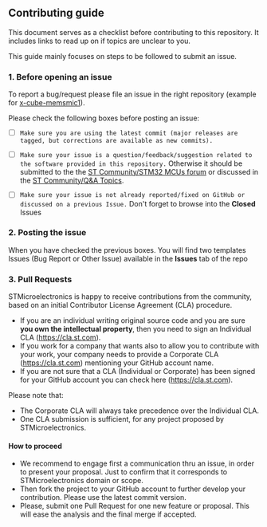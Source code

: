 ## Contributing guide

This document serves as a checklist before contributing to this repository.
It includes links to read up on if topics are unclear to you.

This guide mainly focuses on steps to be followed to submit an issue.

### 1. Before opening an issue

To report a bug/request please file an issue in the right repository
(example for [x-cube-memsmic1](https://github.com/STMicroelectronics/x-cube-memsmic1/issues/new/choose)).


Please check the following boxes before posting an issue:
- [ ] `Make sure you are using the latest commit (major releases are tagged, but corrections are available as new commits).`
- [ ] `Make sure your issue is a question/feedback/suggestion related to the software provided in this repository.` Otherwise it should be submitted to the the [ST Community/STM32 MCUs forum](https://community.st.com/s/group/0F90X000000AXsASAW/stm32-mcus) or discussed in the [ST Community/Q&A Topics](https://community.st.com/s/topiccatalog).
- [ ] `Make sure your issue is not already reported/fixed on GitHub or discussed on a previous Issue.` Don't forget to browse into the **Closed** Issues


### 2. Posting the issue

When you have checked the previous boxes. You will find two templates Issues (Bug Report or Other Issue) available in the **Issues** tab of the repo

### 3. Pull Requests

STMicroelectronics is happy to receive contributions from the community, based on an initial Contributor License Agreement (CLA) procedure.

* If you are an individual writing original source code and you are sure **you own the intellectual property**, then you need to sign an Individual CLA (https://cla.st.com).
* If you work for a company that wants also to allow you to contribute with your work, your company needs to provide a Corporate CLA (https://cla.st.com) mentioning your GitHub account name.
* If you are not sure that a CLA (Individual or Corporate) has been signed for your GitHub account you can check here (https://cla.st.com).

Please note that:
* The Corporate CLA will always take precedence over the Individual CLA.
* One CLA submission is sufficient, for any project proposed by STMicroelectronics.

#### How to proceed

* We recommend to engage first a communication thru an issue, in order to present your proposal. Just to confirm that it corresponds to STMicroelectronics domain or scope.
* Then fork the project to your GitHub account to further develop your contribution. Please use the latest commit version.
* Please, submit one Pull Request for one new feature or proposal. This will ease the analysis and the final merge if accepted.
